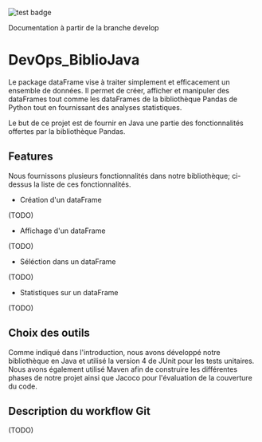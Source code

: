 ![test badge](https://github.com/BastienLevasseur/DevOps_BiblioJava/actions/workflows/maven.yml/badge.svg)

Documentation à partir de la branche develop


# DevOps_BiblioJava

Le package dataFrame vise à traiter simplement et efficacement un ensemble de données. Il permet de créer, afficher et
manipuler des dataFrames tout comme les dataFrames de la bibliothèque Pandas de Python tout en fournissant des analyses
statistiques.

Le but de ce projet est de fournir en Java une partie des fonctionnalités offertes par la bibliothèque Pandas.

## Features

Nous fournissons plusieurs fonctionnalités dans notre bibliothèque; ci-dessus la liste de ces fonctionnalités.

* Création d'un dataFrame

(TODO)

* Affichage d'un dataFrame

(TODO)

* Séléction dans un dataFrame

(TODO)

* Statistiques sur un dataFrame

(TODO)



## Choix des outils

Comme indiqué dans l'introduction, nous avons développé notre bibliothèque en Java et utilisé la version 4 de JUnit
pour les tests unitaires. Nous avons également utilisé Maven afin de construire les différentes phases de notre projet
ainsi que Jacoco pour l'évaluation de la couverture du code.

## Description du workflow Git

(TODO)